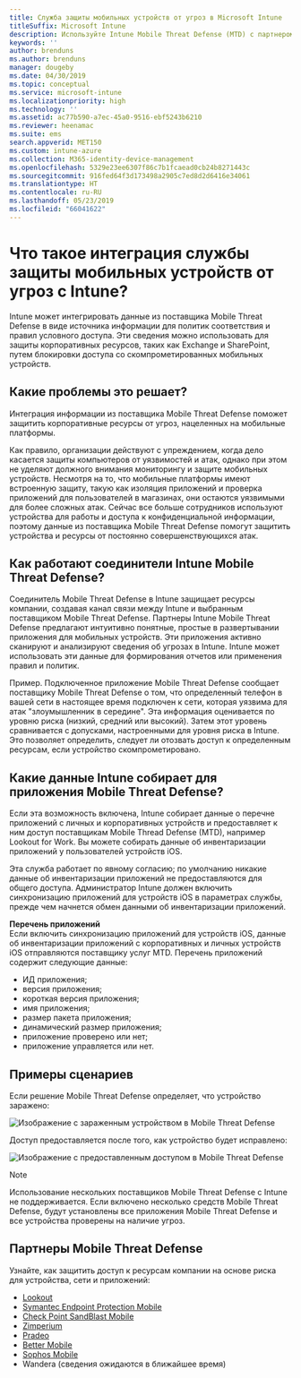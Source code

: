```yaml
---
title: Служба защиты мобильных устройств от угроз в Microsoft Intune
titleSuffix: Microsoft Intune
description: Используйте Intune Mobile Threat Defense (MTD) с партнером MTD для защиты доступа к корпоративным ресурсам на основе риска для устройств.
keywords: ''
author: brenduns
ms.author: brenduns
manager: dougeby
ms.date: 04/30/2019
ms.topic: conceptual
ms.service: microsoft-intune
ms.localizationpriority: high
ms.technology: ''
ms.assetid: ac77b590-a7ec-45a0-9516-ebf5243b6210
ms.reviewer: heenamac
ms.suite: ems
search.appverid: MET150
ms.custom: intune-azure
ms.collection: M365-identity-device-management
ms.openlocfilehash: 5329e23ee6307f86c7b1fcaead0cb24b8271443c
ms.sourcegitcommit: 916fed64f3d173498a2905c7ed8d2d6416e34061
ms.translationtype: HT
ms.contentlocale: ru-RU
ms.lasthandoff: 05/23/2019
ms.locfileid: "66041622"
---
```

# <a name="what-is-mobile-threat-defense-integration-with-intune"></a>Что такое интеграция службы защиты мобильных устройств от угроз с Intune?
Intune может интегрировать данные из поставщика Mobile Threat Defense в виде источника информации для политик соответствия и правил условного доступа. Эти сведения можно использовать для защиты корпоративных ресурсов, таких как Exchange и SharePoint, путем блокировки доступа со скомпрометированных мобильных устройств.  

## <a name="what-problem-does-this-solve"></a>Какие проблемы это решает?
Интеграция информации из поставщика Mobile Threat Defense поможет защитить корпоративные ресурсы от угроз, нацеленных на мобильные платформы.  

Как правило, организации действуют с упреждением, когда дело касается защиты компьютеров от уязвимостей и атак, однако при этом не уделяют должного внимания мониторингу и защите мобильных устройств. Несмотря на то, что мобильные платформы имеют встроенную защиту, такую как изоляция приложений и проверка приложений для пользователей в магазинах, они остаются уязвимыми для более сложных атак. Сейчас все больше сотрудников используют устройства для работы и доступа к конфиденциальной информации, поэтому данные из поставщика Mobile Threat Defense помогут защитить устройства и ресурсы от постоянно совершенствующихся атак.  

## <a name="how-do-the-intune-mobile-threat-defense-connectors-work"></a>Как работают соединители Intune Mobile Threat Defense?

Соединитель Mobile Threat Defense в Intune защищает ресурсы компании, создавая канал связи между Intune и выбранным поставщиком Mobile Threat Defense. Партнеры Intune Mobile Threat Defense предлагают интуитивно понятные, простые в развертывании приложения для мобильных устройств. Эти приложения активно сканируют и анализируют сведения об угрозах в Intune. Intune может использовать эти данные для формирования отчетов или применения правил и политик.  

Пример. Подключенное приложение Mobile Threat Defense сообщает поставщику Mobile Threat Defense о том, что определенный телефон в вашей сети в настоящее время подключен к сети, которая уязвима для атак "злоумышленник в середине". Эта информация оценивается по уровню риска (низкий, средний или высокий). Затем этот уровень сравнивается с допусками, настроенными для уровня риска в Intune. Это позволяет определить, следует ли отозвать доступ к определенным ресурсам, если устройство скомпрометировано.

## <a name="what-data-does-intune-collect-for-mobile-threat-defense"></a>Какие данные Intune собирает для приложения Mobile Threat Defense?

Если эта возможность включена, Intune собирает данные о перечне приложений с личных и корпоративных устройств и предоставляет к ним доступ поставщикам Mobile Thread Defense (MTD), например Lookout for Work. Вы можете собирать данные об инвентаризации приложений у пользователей устройств iOS.

Эта служба работает по явному согласию; по умолчанию никакие данные об инвентаризации приложений не предоставляются для общего доступа. Администратор Intune должен включить синхронизацию приложений для устройств iOS в параметрах службы, прежде чем начнется обмен данными об инвентаризации приложений.

**Перечень приложений**  
Если включить синхронизацию приложений для устройств iOS, данные об инвентаризации приложений с корпоративных и личных устройств iOS отправляются поставщику услуг MTD. Перечень приложений содержит следующие данные:

 - ИД приложения;
 - версия приложения;
 - короткая версия приложения;
 - имя приложения;
 - размер пакета приложения;
 - динамический размер приложения;
 - приложение проверено или нет;
 - приложение управляется или нет.

## <a name="sample-scenarios"></a>Примеры сценариев

Если решение Mobile Threat Defense определяет, что устройство заражено:

![Изображение с зараженным устройством в Mobile Threat Defense](./media/MTD-image-1.png)

Доступ предоставляется после того, как устройство будет исправлено:

![Изображение с предоставленным доступом в Mobile Threat Defense](./media/MTD-image-2.png)

> [!NOTE] 
> Использование нескольких поставщиков Mobile Threat Defense с Intune не поддерживается. Если включено несколько средств Mobile Threat Defense, будут установлены все приложения Mobile Threat Defense и все устройства проверены на наличие угроз.

## <a name="mobile-threat-defense-partners"></a>Партнеры Mobile Threat Defense

Узнайте, как защитить доступ к ресурсам компании на основе риска для устройства, сети и приложений:

- [Lookout](lookout-mobile-threat-defense-connector.md)
- [Symantec Endpoint Protection Mobile](skycure-mobile-threat-defense-connector.md)
- [Check Point SandBlast Mobile](checkpoint-sandblast-mobile-mobile-threat-defense-connector.md)
- [Zimperium](zimperium-mobile-threat-defense-connector.md)
- [Pradeo](pradeo-mobile-threat-defense-connector.md)
- [Better Mobile](better-mobile-threat-defense-connector.md)
- [Sophos Mobile](sophos-mtd-connector.md)
- Wandera (сведения ожидаются в ближайшее время)
